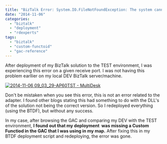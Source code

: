 ```yaml
---
title: "BizTalk Error: System.IO.FileNotFoundException: The system cannot find the file specified."
date: "2014-11-06"
categories: 
  - "biztalk"
  - "deployment"
  - "rdexperts"
tags: 
  - "biztalk"
  - "custom-functoid"
  - "gac-reference"
---
```


After deployment of my BizTalk solution to the TEST environment, I was experiencing this error on a given receive port. I was not having this problem earllier on my local DEV BizTalk server/machine.

[![2014-11-06 09_03_29-AP60TST - MultiDesk](/images/2014-11-06-09_03_29-AP60TST-MultiDesk.png)](http://blog.jeroenmaes.eu/wp-content/uploads/2014/11/2014-11-06-09_03_29-AP60TST-MultiDesk.png)

Don't be mistaken when you see this error, this is not an error related to the adapter. I found other blogs stating this had something to do with the DLL's of the solution not being the correct version. So I redeployed everything (using the BTDF), but without any success.

In my case, after browsing the GAC and comparing my DEV with the TEST environment, **I found out that my deployment  was missing a Custom Functiod in the GAC that I was using in my map.** After fixing this in my BTDF deployment script and redeploying, the error was gone.
